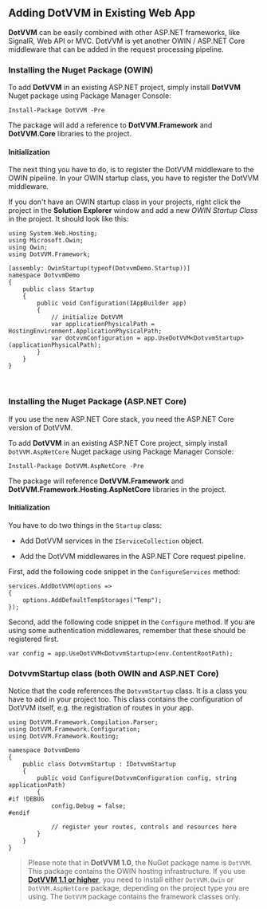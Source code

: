 ## Adding DotVVM in Existing Web App

**DotVVM** can be easily combined with other ASP.NET frameworks, like SignalR, Web API or MVC. 
DotVVM is yet another OWIN / ASP.NET Core middleware that can be added in the request processing pipeline.


### Installing the Nuget Package (OWIN)

To add **DotVVM** in an existing ASP.NET project, simply install **DotVVM** Nuget package using Package Manager Console:

    Install-Package DotVVM -Pre

The package will add a reference to **DotVVM.Framework** and **DotVVM.Core** libraries to the project.

#### Initialization

The next thing you have to do, is to register the DotVVM middleware to the OWIN pipeline. In your OWIN startup class, you have to register the DotVVM middleware. 

If you don't have an OWIN startup class in your projects, right click the project in the __Solution Explorer__ window and 
add a new _OWIN Startup Class_ in the project. It should look like this:

```CSHARP
using System.Web.Hosting;
using Microsoft.Owin;
using Owin;
using DotVVM.Framework;
    
[assembly: OwinStartup(typeof(DotvvmDemo.Startup))]
namespace DotvvmDemo
{
    public class Startup
    {
        public void Configuration(IAppBuilder app)
        {
            // initialize DotVVM
            var applicationPhysicalPath = HostingEnvironment.ApplicationPhysicalPath;
            var dotvvmConfiguration = app.UseDotVVM<DotvvmStartup>(applicationPhysicalPath);    
        }
    }
}
```

<br />


### Installing the Nuget Package (ASP.NET Core)

If you use the new ASP.NET Core stack, you need the ASP.NET Core version of DotVVM.

To add **DotVVM** in an existing ASP.NET Core project, simply install `DotVVM.AspNetCore` Nuget package using Package Manager Console:

    Install-Package DotVVM.AspNetCore -Pre

The package will reference **DotVVM.Framework** and **DotVVM.Framework.Hosting.AspNetCore** libraries in the project.


#### Initialization

You have to do two things in the `Startup` class:

* Add DotVVM services in the `IServiceCollection` object.

* Add the DotVVM middlewares in the ASP.NET Core request pipeline.

First, add the following code snippet in the `ConfigureServices` method:

```CSHARP
services.AddDotVVM(options =>
{
    options.AddDefaultTempStorages("Temp");
});
```

Second, add the following code snippet in the `Configure` method. If you are using some authentication middlewares, remember that these should be registered first.

```CSHARP
var config = app.UseDotVVM<DotvvmStartup>(env.ContentRootPath);
```



### DotvvmStartup class (both OWIN and ASP.NET Core)

Notice that the code references the `DotvvmStartup` class. It is a class you have to add in your project too. 
This class contains the configuration of DotVVM itself, e.g. the registration of routes in your app.

```CSHARP
using DotVVM.Framework.Compilation.Parser;
using DotVVM.Framework.Configuration;
using DotVVM.Framework.Routing;

namespace DotvvmDemo
{
    public class DotvvmStartup : IDotvvmStartup
    {
        public void Configure(DotvvmConfiguration config, string applicationPath)
        {
#if !DEBUG
            config.Debug = false;
#endif

            // register your routes, controls and resources here
        }        
    }
}
```


> Please note that in **DotVVM 1.0**, the NuGet package name is `DotVVM`. This package contains the OWIN hosting infrastructure.
> If you use **[DotVVM 1.1 or higher](/docs/tutorials/how-to-start-existing-app/1-1)**, you need to install either `DotVVM.Owin` or `DotVVM.AspNetCore` package, depending on the project type you are using. The `DotVVM` package contains the framework classes only. 
